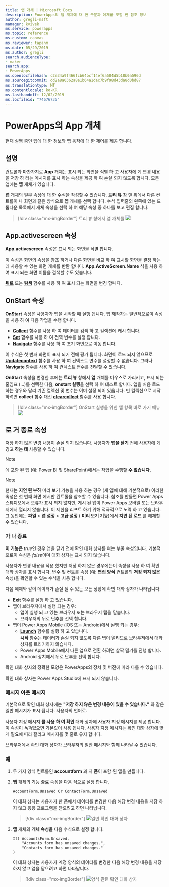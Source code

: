 ```yaml
---
title: 앱 개체 | Microsoft Docs
description: PowerApps의 앱 개체에 대 한 구문과 예제를 포함 한 참조 정보
author: gregli-msft
manager: kvivek
ms.service: powerapps
ms.topic: reference
ms.custom: canvas
ms.reviewer: tapanm
ms.date: 05/29/2019
ms.author: gregli
search.audienceType:
- maker
search.app:
- PowerApps
ms.openlocfilehash: c2e34a9f466fcb64bcf14ef6a504d5b18b0a596d
ms.sourcegitcommit: dd2a8a0362a8e1b64a1dac7b9f98d43da8d0bd87
ms.translationtype: MT
ms.contentlocale: ko-KR
ms.lasthandoff: 12/02/2019
ms.locfileid: "74676735"
---
```

# <a name="app-object-in-powerapps"></a>PowerApps의 App 개체

현재 실행 중인 앱에 대 한 정보와 앱 동작에 대 한 제어를 제공 합니다.

## <a name="description"></a>설명

컨트롤과 마찬가지로 **App** 개체는 표시 되는 화면을 식별 하 고 사용자에 게 변경 내용을 저장 하 라는 메시지를 표시 하는 속성을 제공 하 여 손실 되지 않도록 합니다. 모든 앱에는 **앱** 개체가 있습니다.

**앱** 개체의 일부 속성에 대 한 수식을 작성할 수 있습니다. **트리 뷰** 창 맨 위에서 다른 컨트롤이 나 화면과 같은 방식으로 **앱** 개체를 선택 합니다. 수식 입력줄의 왼쪽에 있는 드롭다운 목록에서 개체 속성을 선택 하 여 해당 속성 중 하나를 보고 편집 합니다.

> [!div class="mx-imgBorder"]
> 트리 뷰 창에서 앱 개체를 ![](media/object-app/appobject.png)

## <a name="activescreen-property"></a>App.activescreen 속성

**App.activescreen** 속성은 표시 되는 화면을 식별 합니다.

이 속성은 화면의 속성을 참조 하거나 다른 화면을 비교 하 여 표시할 화면을 결정 하는 데 사용할 수 있는 화면 개체를 반환 합니다. **App.ActiveScreen.Name** 식을 사용 하 여 표시 되는 화면 이름을 검색할 수도 있습니다.

**[뒤로](function-navigate.md)** 또는 **[탐색](function-navigate.md)** 함수를 사용 하 여 표시 되는 화면을 변경 합니다.

## <a name="onstart-property"></a>OnStart 속성

**OnStart** 속성은 사용자가 앱을 시작할 때 실행 됩니다. 앱 제작자는 일반적으로이 속성을 사용 하 여 다음 작업을 수행 합니다.

- **[Collect](function-clear-collect-clearcollect.md)** 함수를 사용 하 여 데이터를 검색 하 고 컬렉션에 캐시 합니다.
- **[Set](function-set.md)** 함수를 사용 하 여 전역 변수를 설정 합니다.
- **[Navigate](function-navigate.md)** 함수를 사용 하 여 초기 화면으로 이동 합니다.

이 수식은 첫 번째 화면이 표시 되기 전에 평가 됩니다. 화면이 로드 되지 않으므로 **[Updatecontext](function-updatecontext.md)** 함수를 사용 하 여 컨텍스트 변수를 설정할 수 없습니다. 그러나 **Navigate** 함수를 사용 하 여 컨텍스트 변수를 전달할 수 있습니다.

**OnStart** 속성을 변경한 후에는 **트리 뷰** 창에서 **앱** 개체를 마우스로 가리키고, 표시 되는 줄임표 (...)를 선택한 다음, **onstart 실행**을 선택 하 여 테스트 합니다. 앱을 처음 로드 하는 경우와 달리 기존 컬렉션 및 변수는 이미 설정 되어 있습니다. 빈 컬렉션으로 시작 하려면 **collect** 함수 대신 **[clearcollect](function-clear-collect-clearcollect.md)** 함수를 사용 합니다.

> [!div class="mx-imgBorder"]
> OnStart 실행을 위한 앱 항목 바로 가기 메뉴 ![](media/object-app/appobject-runonstart.png)

## <a name="confirmexit-properties"></a>로 거 종료 속성

저장 하지 않은 변경 내용이 손실 되지 않습니다. 사용자가 **앱을 닫기** 전에 사용자에 게 경고 **하는 데** 사용할 수 있습니다.

> [!NOTE]
> 에 포함 된 앱 (예: Power BI 및 SharePoint)에서는 작업을 수행할 **수 없습니다.**

> [!NOTE]
> 현재는 **지연 된 부하** 미리 보기 기능을 사용 하는 경우 (새 앱에 대해 기본적으로) 이러한 속성은 첫 번째 화면 에서만 컨트롤을 참조할 수 있습니다. 참조를 만들면 Power Apps 스튜디오에서 오류가 표시 되지 않지만, 게시 된 앱이 Power Apps 모바일 또는 브라우저에서 열리지 않습니다. 이 제한을 리프트 하기 위해 적극적으로 노력 하 고 있습니다. 그 동안에는 **파일** > **앱 설정** > **고급 설정** ( **미리 보기 기능**)에서 **지연 된 로드** 를 해제할 수 있습니다.

### <a name="confirmexit"></a>가 나 종료

**이 기능은** *true*인 경우 앱을 닫기 전에 확인 대화 상자를 여는 부울 속성입니다. 기본적으로이 속성은 *false*이며 대화 상자는 표시 되지 않습니다.

사용자가 변경 내용을 적용 했지만 저장 하지 않은 경우에는이 속성을 사용 하 여 확인 대화 상자를 표시 합니다. 변수 및 컨트롤 속성 (예: [**편집 양식**](../controls/control-form-detail.md) 컨트롤의 **저장 되지 않은** 속성)을 확인할 수 있는 수식을 사용 합니다.

다음 예제와 같이 데이터가 손실 될 수 있는 모든 상황에 확인 대화 상자가 나타납니다.

- [**Exit**](function-exit.md) 함수를 실행 하 고 있습니다.
- 앱이 브라우저에서 실행 되는 경우:
  - 앱이 실행 되 고 있는 브라우저 또는 브라우저 탭을 닫습니다.
  - 브라우저의 뒤로 단추를 선택 합니다.
- 앱이 Power Apps Mobile (iOS 또는 Android)에서 실행 되는 경우:
  - [**Launch**](function-param.md) 함수를 실행 하 고 있습니다.<br>**시작** 함수는 데이터가 손실 되지 않도록 다른 탭이 열리므로 브라우저에서 대화 상자를 트리거하지 않습니다.
  - Power Apps Mobile에서 다른 앱으로 전환 하려면 살짝 밀기를 진행 합니다.
  - Android 장치에서 뒤로 단추를 선택 합니다.

확인 대화 상자의 정확한 모양은 PowerApps의 장치 및 버전에 따라 다를 수 있습니다.

확인 대화 상자는 Power Apps Studio에 표시 되지 않습니다.

### <a name="confirmexitmessage"></a>메시지 아웃 메시지

기본적으로 확인 대화 상자에는 **"저장 하지 않은 변경 내용이 있을 수 있습니다."** 와 같은 일반 메시지가 표시 됩니다. 사용자의 언어로.

사용자 지정 메시지 **를 사용 하 여 확인** 대화 상자에 사용자 지정 메시지를 제공 합니다. 이 속성이 *비어*있으면 기본값이 사용 됩니다. 사용자 지정 메시지는 확인 대화 상자에 맞게 필요에 따라 잘리고 메시지를 몇 줄로 유지 합니다.

브라우저에서 확인 대화 상자가 브라우저의 일반 메시지와 함께 나타날 수 있습니다.

### <a name="example"></a>예

1. 두 가지 양식 컨트롤인 **accountform** 과 지 **폼**이 포함 된 앱을 만듭니다.

1. **앱** 개체의 기능 **종료** 속성을 다음 식으로 설정 합니다.

    ```powerapps-dot
    AccountForm.Unsaved Or ContactForm.Unsaved
    ```

    이 대화 상자는 사용자가 한 폼에서 데이터를 변경한 다음 해당 변경 내용을 저장 하지 않고 응용 프로그램을 닫으려고 하면 나타납니다.

    > [!div class="mx-imgBorder"]
    > ![일반 확인 대화 상자](media/object-app/confirm-native.png)

1. **앱** 개체의 **개체 속성을** 다음 수식으로 설정 합니다.

    ```powerapps-dot
    If( AccountsForm.Unsaved,
        "Accounts form has unsaved changes.",
        "Contacts form has unsaved changes."
    )
    ```

    이 대화 상자는 사용자가 계정 양식의 데이터를 변경한 다음 해당 변경 내용을 저장 하지 않고 앱을 닫으려고 하면 나타납니다.

    > [!div class="mx-imgBorder"]
    > ![양식 관련 확인 대화 상자](media/object-app/confirm-native-custom.png)
